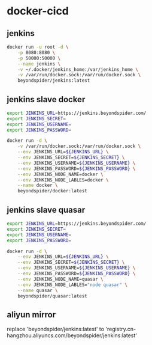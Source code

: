 # docker-cicd

## jenkins
```bash
docker run -u root -d \
    -p 8080:8080 \
    -p 50000:50000 \
    --name jenkins \
    -v ~/.docker/jenkins_home:/var/jenkins_home \
    -v /var/run/docker.sock:/var/run/docker.sock \
    beyondspider/jenkins:latest
```

## jenkins slave docker
```bash
export JENKINS_URL=https://jenkins.beyondspider.com/
export JENKINS_SECRET=
export JENKINS_USERNAME=
export JENKINS_PASSWORD=

docker run -d \
    -v /var/run/docker.sock:/var/run/docker.sock \
    --env JENKINS_URL=${JENKINS_URL} \
    --env JENKINS_SECRET=${JENKINS_SECRET} \
    --env JENKINS_USERNAME=${JENKINS_USERNAME} \
    --env JENKINS_PASSWORD=${JENKINS_PASSWORD} \
    --env JENKINS_NODE_NAME=docker \
    --env JENKINS_NODE_LABLES=docker \
    --name docker \
    beyondspider/docker:latest
```

## jenkins slave quasar
```bash
export JENKINS_URL=https://jenkins.beyondspider.com/
export JENKINS_SECRET=
export JENKINS_USERNAME=
export JENKINS_PASSWORD=

docker run -d \
    --env JENKINS_URL=${JENKINS_URL} \
    --env JENKINS_SECRET=${JENKINS_SECRET} \
    --env JENKINS_USERNAME=${JENKINS_USERNAME} \
    --env JENKINS_PASSWORD=${JENKINS_PASSWORD} \
    --env JENKINS_NODE_NAME=quasar \
    --env JENKINS_NODE_LABLES="node quasar" \
    --name quasar \
    beyondspider/quasar:latest
```

## aliyun mirror
replace 'beyondspider/jenkins:latest' to 'registry.cn-hangzhou.aliyuncs.com/beyondspider/jenkins:latest'
